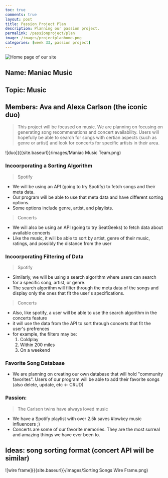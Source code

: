 ```yaml
---
toc: true
comments: true
layout: post
title: Passion Project Plan 
description: Planning our passion project.
permalink: /passionproject/plan
image: /images/projectplanhome.png
categories: [week 33, passion project]
---
```

![Home page of our site]({{site.baseurl}}/images/projectplanhome.png)

## Name: Maniac Music
## Topic: Music
## Members: Ava and Alexa Carlson (the iconic duo)

> This project will be focused on music. We are planning on focusing on generating song recommenations and concert availability. Users will hopefully be able to search for songs with certian aspects (such as genre or artist) and look for concerts for specific artists in their area.

![duo]({{site.baseurl}}/images/Maniac Music Team.png)

### Incoorporating a Sorting Algorithm
> Spotify
- We will be using an API (going to try Spotify) to fetch songs and their meta data.
- Our program will be able to use that meta data and have different sorting options.
- Some options include genre, artist, and playlists.

> Concerts
- We will also be using an API (going to try SeatGeeks) to fetch data about available concerts
- Like the music, it will be able to sort by artist, genre of their music, ratings, and possibly the distance from the user

### Incoorporating Filtering of Data
> Spotify
- Similarly, we will be using a search algorithm where users can search for a specific song, artist, or genre. 
- The search algorithm will filter through the meta data of the songs and display only the ones that fit the user's specifications.

> Concerts
- Also, like spotify, a user will be able to use the search algorithm in the concerts feature
- it will use the data from the API to sort through concerts that fit the user's prefrences
- for example, the filters may be: 
    1. Coldplay
    2. Within 200 miles
    3. On a weekend

### Favorite Song Database
- We are planning on creating our own database that will hold "community favorites". Users of our program will be able to add their favorite songs (also delete, update, etc <- CRUD) 

### Passion:
> The Carlson twins have always loved music 
- We have a Spotify playlist with over 2.5k saves #lowkey music influencers ;)
- Concerts are some of our favorite memories. They are the most surreal and amazing things we have ever been to.

## Ideas: song sorting format (concert API will be similar)
![wire frame]({{site.baseurl}}/images/Sorting Songs Wire Frame.png)